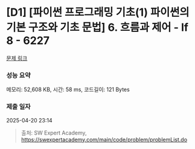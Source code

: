 # [D1] [파이썬 프로그래밍 기초(1) 파이썬의 기본 구조와 기초 문법] 6. 흐름과 제어 - If 8 - 6227 

[문제 링크](https://swexpertacademy.com/main/code/problem/problemDetail.do?contestProbId=AWcU-yn64m4DFAU4) 

### 성능 요약

메모리: 52,608 KB, 시간: 58 ms, 코드길이: 121 Bytes

### 제출 일자

2025-04-20 23:14



> 출처: SW Expert Academy, https://swexpertacademy.com/main/code/problem/problemList.do
